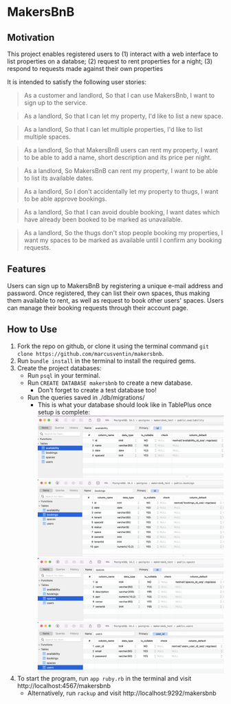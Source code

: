 # MakersBnB

## Motivation
This project enables registered users to 
    (1) interact with a web interface to list properties on a databse;
    (2) request to rent properties for a night;
    (3) respond to requests made against their own properties

It is intended to satisfy the following user stories:
> As a customer and landlord,
> So that I can use MakersBnb,
> I want to sign up to the service.

> As a landlord,
> So that I can let my property,
> I'd like to list a new space.

> As a landlord,
> So that I can let multiple properties,
> I'd like to list multiple spaces.

> As a landlord,
> So that MakersBnB users can rent my property,
> I want to be able to add a name, short description and its price per night.

> As a landlord,
> So MakersBnB can rent my property,
> I want to be able to list its available dates.

> As a landlord,
> So I don't accidentally let my property to thugs,
> I want to be able approve bookings.

> As a landlord,
> So that I can avoid double booking,
> I want dates which have already been booked to be marked as unavailable.

> As a landlord,
> So the thugs don't stop people booking my properties,
> I want my spaces to be marked as available until I confirm any booking requests.

## Features
Users can sign up to MakersBnB by registering a unique e-mail address and password. Once registered, they can list their own spaces, thus making them available to rent, as well as request to book other users' spaces.
Users can manage their booking requests through their account page.

## How to Use
1. Fork the repo on github, or clone it using the terminal command `git clone https://github.com/marcusventin/makersbnb`.
2. Run `bundle install` in the terminal to install the required gems.
3. Create the project databases:
   * Run `psql` in your terminal.
   * Run `CREATE DATABASE makersbnb` to create a new database.
     * Don't forget to create a test database too!
   * Run the queries saved in ./db/migrations/
     * This is what your database should look like in TablePlus once setup is complete:
    ![ScreenShot](makersbnb_database_availability.png)
    ![ScreenShot](makersbnb_database_bookings.png)
    ![ScreenShot](makersbnb_database_spaces.png)
    ![ScreenShot](makersbnb_database_users.png)
4. To start the program, run `app ruby.rb` in the terminal and visit http://localhost:4567/makersbnb
    * Alternatively, run `rackup` and visit http://localhost:9292/makersbnb